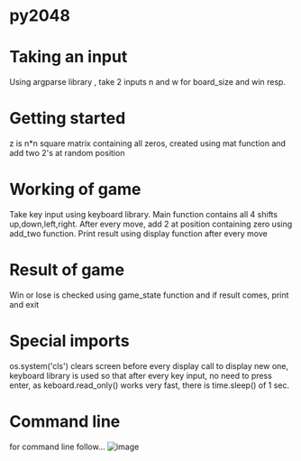 # py2048

# Taking an input
Using argparse library , take 2 inputs n and w for board_size and win resp.

# Getting started
z is n*n square matrix containing all zeros, created using mat function and add two 2's at random position 

# Working of game 
Take key input using keyboard library. Main function contains all 4 shifts up,down,left,right. After every move, add 2 at position containing zero using add_two function. Print result using display function after every move 

# Result of game
Win or lose is checked using game_state function and if result comes, print and exit

# Special imports
os.system('cls') clears screen before every display call to display new one, keyboard library is used so that after every key input, no need to press enter, as keboard.read_only() works very fast, there is time.sleep() of 1 sec. 

# Command line
for command line follow...
![image](https://user-images.githubusercontent.com/64722466/82190429-a2508800-990e-11ea-98da-62d881ab27f9.jpg)
